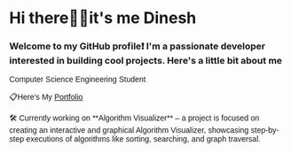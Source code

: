 # Hi there🙋‍♂️it's me Dinesh 
### Welcome to my GitHub profile❗ I'm a passionate developer interested in building cool projects. Here's a little bit about me
 <p> Computer Science Engineering Student </p>
 <p> 📋Here's My <a href ="name">Portfolio</a></p>
  <p>🛠️ Currently working on **Algorithm Visualizer** – a project is focused on creating an interactive and graphical Algorithm Visualizer, showcasing step-by-step executions of algorithms like sorting, searching, and graph traversal.</p>
  <style>
   p{
   font-family: Arial, Helvetica, sans-serif;
    }
  </style>



